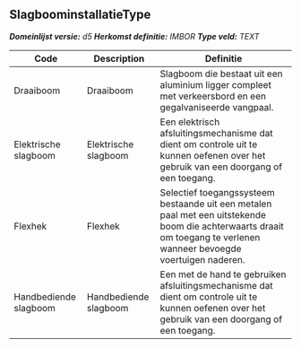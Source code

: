 ﻿## SlagboominstallatieType

*__Domeinlijst versie:__ d5*
*__Herkomst definitie:__ IMBOR*
*__Type veld:__ TEXT*

|__Code__ |__Description__ |__Definitie__	|
|	---	|	---	|   ---	| 
| Draaiboom | Draaiboom | Slagboom die bestaat uit een aluminium ligger compleet met verkeersbord en een gegalvaniseerde vangpaal. |
| Elektrische slagboom | Elektrische slagboom | Een elektrisch afsluitingsmechanisme dat dient om controle uit te kunnen oefenen over het gebruik van een doorgang of een toegang. |
| Flexhek | Flexhek | Selectief toegangssysteem bestaande uit een metalen paal met een uitstekende boom die achterwaarts draait om toegang te verlenen wanneer bevoegde voertuigen naderen. |
| Handbediende slagboom | Handbediende slagboom | Een met de hand te gebruiken afsluitingsmechanisme dat dient om controle uit te kunnen oefenen over het gebruik van een doorgang of een toegang. |
